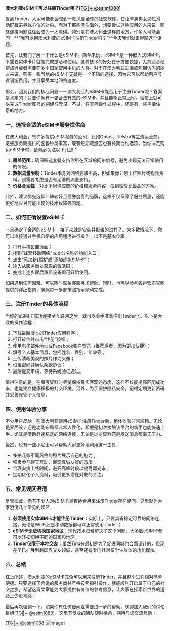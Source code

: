 **澳大利亚eSIM卡可以註冊Tinder嗎？[[TG💪+ @esim1088](https://t.me/s/esim1088)]**

提到Tinder，大家可能都会想到一款风靡全球的社交软件，它让单身男女通过滑动屏幕来寻找心仪的对象。而对于那些漂泊海外、想要尝试这款应用的人来说，网络连接问题往往会成为一大障碍。特别是在澳大利亚这样的地方，许多人可能会问：**“我可以用澳大利亚的eSIM卡注册Tinder吗？”**今天我们就来聊聊这个话题。

首先，让我们了解一下什么是eSIM卡。简单来说，eSIM卡是一种嵌入式SIM卡，不需要实体卡片就能完成激活和使用。这种技术的好处在于方便快捷，尤其适合经常旅行或者需要在多个国家使用手机的人群。对于在澳大利亚生活或短期访问的朋友来说，购买一张当地的eSIM卡无疑是一个不错的选择，因为它可以帮助用户节省漫游费用，并且享受本地网络速度。

那么，回到我们的核心问题——澳大利亚的eSIM卡能否用于注册Tinder呢？答案是肯定的！只要你拥有一张合法有效的eSIM卡，并且能够正常上网，理论上就可以完成Tinder账号的创建与登录。不过，在实际操作过程中，还是有一些需要注意的地方。

### 一、选择合适的eSIM卡服务提供商

在澳大利亚，有许多提供eSIM服务的公司，比如Optus、Telstra等主流运营商。这些服务商提供的套餐种类丰富，既有短期流量包也有长期合约选项。当你决定购买eSIM卡时，请务必关注以下几点：

1. **覆盖范围**：确保所选套餐支持你所在区域的网络信号，避免出现无法正常使用的情况。
2. **数据流量限制**：Tinder本身对网络要求不高，但如果你计划上传照片或视频资料，则需要考虑是否有足够的流量支持。
3. **价格合理性**：对比不同供应商的价格和服务内容，找到性价比最高的方案。

此外，建议优先选择口碑较好且信誉度高的品牌，这样不仅保障了服务质量，还能更好地应对可能出现的技术故障等问题。

### 二、如何正确设置eSIM卡

一旦确定了合适的eSIM卡，接下来就是安装并配置的过程了。大多数情况下，你可以直接通过手机自带的应用程序进行操作。以下是基本步骤：

1. 打开手机设置页面；
2. 找到“蜂窝移动网络”或类似名称的功能入口；
3. 点击“添加新线路”或“添加虚拟SIM卡”；
4. 输入从服务商处获取的激活码；
5. 完成上述步骤后重启设备即可开始使用。

如果遇到任何困难，可以随时联系客服寻求帮助。同时，也可以参考各运营商官网提供的详细指南，确保每一步都按照指示顺利完成。

### 三、注册Tinder的具体流程

当你的eSIM卡成功连接至互联网之后，就可以着手准备注册Tinder了。以下是大致的操作流程：

1. 下载最新版本的Tinder应用程序；
2. 打开软件并点击“注册”按钮；
3. 使用电子邮件地址或Facebook账户登录（推荐后者，因为更加快捷）；
4. 填写个人基本信息，包括姓名、性别、年龄等；
5. 上传清晰美观的照片作为头像；
6. 设置密码并确认条款协议；
7. 最后提交审核，等待系统验证通过。

值得注意的是，在填写资料时尽量保持真实客观的态度，这样不仅能提高匹配成功率，也能建立健康积极的社交环境。另外，为了保护隐私安全，记得定期更新密码并妥善保管个人信息。

### 四、使用体验分享

不少用户反映，在澳大利亚使用eSIM卡注册Tinder后，整体体验非常顺畅。无论是界面设计还是功能布局都非常人性化，即便是初次接触该平台的新手也能快速上手。尤其是借助高速稳定的网络连接，无论是浏览资料还是发送消息都毫无压力。

当然，也有一些小贴士可以帮助大家更好地利用这一工具：

- 多拍几张不同风格的照片展示自己的魅力；
- 积极参与聊天互动，展现真诚友好的态度；
- 合理安排上线时间，避开高峰时段以提高曝光率；
- 定期优化个人资料，吸引更多潜在对象的关注。

### 五、常见误区澄清

尽管如此，仍有不少人对eSIM卡是否适合用来注册Tinder存在疑问。这里就为大家澄清几个常见的误区：

1. **必须使用实体SIM卡才能注册Tinder**：实际上，只要具备稳定可靠的网络连接，无论是Wi-Fi还是移动数据都可以正常使用Tinder；
2. **eSIM卡无法切换国家地区**：现代技术已经解决了这个问题，大多数eSIM卡都可以轻松切换不同的国家和地区；
3. **Tinder仅限于本地交友**：虽然Tinder最初是为了促进同城约会而设计的，但现在早已扩展到跨国界交友领域，甚至还有专门针对留学生群体的功能模块。

### 六、总结

综上所述，澳大利亚的eSIM卡完全可以用来注册Tinder，并且整个过程相对简单便捷。只要选择了合适的服务商并严格按照指引操作，就能顺利开启属于自己的社交之旅。希望这篇文章能为大家提供有价值的参考信息，让大家在探索新世界的道路上少走弯路！

最后再次强调一下，如果你有任何疑问或需要进一步的帮助，欢迎加入我们的讨论群组[[TG💪+ @esim1088](https://t.me/s/esim1088)]，这里有专业的团队随时待命，期待与您交流互动！

[[TG💪+ @esim1088](https://t.me/s/esim1088) ![Image](https://i.postimg.cc/4NQfJmqS/Snipaste-2025-05-13-00-14-12.png)]